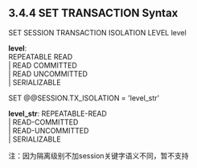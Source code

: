 ## 3.4.4 SET TRANSACTION Syntax
SET SESSION TRANSACTION ISOLATION LEVEL level   

**level**:  
     REPEATABLE READ  
   | READ COMMITTED  
   | READ UNCOMMITTED  
   | SERIALIZABLE  
   
SET @@SESSION.TX_ISOLATION = 'level_str' 

**level_str**:
     REPEATABLE-READ  
   | READ-COMMITTED  
   | READ-UNCOMMITTED  
   | SERIALIZABLE  
   
注：因为隔离级别不加session关键字语义不同，暂不支持